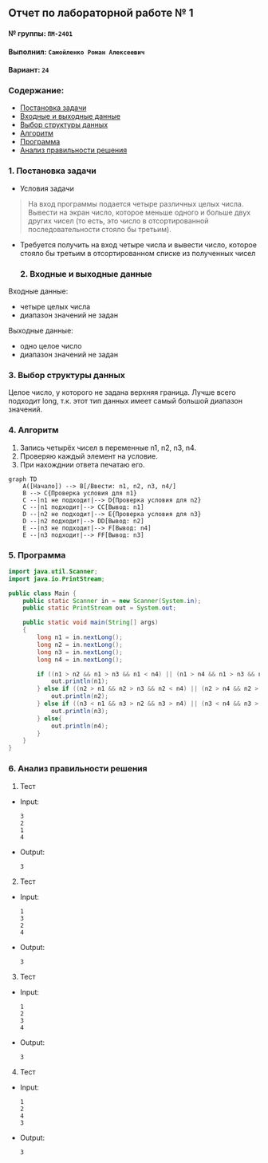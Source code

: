 ## Отчет по лабораторной работе № 1

#### № группы: `ПМ-2401`

#### Выполнил: `Самойленко Роман Алексеевич`

#### Вариант: `24`

### Cодержание:

- [Постановка задачи](#1-постановка-задачи)
- [Входные и выходные данные](#2-входные-и-выходные-данные)
- [Выбор структуры данных](#3-выбор-структуры-данных)
- [Алгоритм](#4-алгоритм)
- [Программа](#5-программа)
- [Анализ правильности решения](#6-анализ-правильности-решения)

### 1. Постановка задачи

- Условия задачи

> На вход программы подается четыре различных целых числа. Вывести на
экран число, которое меньше одного и больше двух других чисел (то есть,
это число в отсортированной последовательности стояло бы третьим).


- Требуется получить на вход четыре числа и вывести число, которое стояло бы третьим в отсортированном списке из полученных чисел

  ### 2. Входные и выходные данные

Входные данные:
- четыре целых числа
- диапазон значений не задан

Выходные данные:
- одно целое число
- диапазон значений не задан

### 3. Выбор структуры данных

Целое число, у которого не задана верхняя граница. Лучше всего подходит long, т.к. этот тип данных имеет самый большой диапазон значений.

### 4. Алгоритм

1. Запись четырёх чисел в переменные n1, n2, n3, n4.
2. Проверяю каждый элемент на условие.
3. При нахожднии ответа печатаю его.

```mermaid
graph TD
    A([Начало]) --> B[/Ввести: n1, n2, n3, n4/]
    B --> C{Проверка условия для n1}
    C --|n1 не подходит|--> D{Проверка условия для n2}
    C --|n1 подходит|--> CC[Вывод: n1]
    D --|n2 не подходит|--> E{Проверка условия для n3}
    D --|n2 подходит|--> DD[Вывод: n2]
    E --|n3 не подходит|--> F[Вывод: n4]
    E --|n3 подходит|--> FF[Вывод: n3]
```

### 5. Программа

```java
import java.util.Scanner;
import java.io.PrintStream;

public class Main {
    public static Scanner in = new Scanner(System.in);
    public static PrintStream out = System.out;

    public static void main(String[] args)
    {
        long n1 = in.nextLong();
        long n2 = in.nextLong();
        long n3 = in.nextLong();
        long n4 = in.nextLong();

        if ((n1 > n2 && n1 > n3 && n1 < n4) || (n1 > n4 && n1 > n3 && n1 < n2) || (n1 > n4 && n1 > n2 && n1 < n3)) {
            out.println(n1);
        } else if ((n2 > n1 && n2 > n3 && n2 < n4) || (n2 > n4 && n2 > n3 && n2 < n1) || (n2 > n4 && n2 > n1 && n2 < n3)) {
            out.println(n2);
        } else if ((n3 < n1 && n3 > n2 && n3 > n4) || (n3 < n4 && n3 > n2 && n3 > n1) || (n3 < n2 && n3 > n1 && n3 > n4)) {
            out.println(n3);
        } else{
            out.println(n4);
        }
    }
}
```

### 6. Анализ правильности решения

1. Тест

- Input:
    ```
    3
    2
    1
    4
    ```

- Output:
    ```
    3
    ```

2. Тест

- Input:
    ```
    1
    3
    2
    4
    ```

- Output:
    ```
    3
    ```

3. Тест

- Input:
    ```
    1
    2
    3
    4
    ```

- Output:
    ```
    3
    ```
4. Тест

- Input:
    ```
    1
    2
    4
    3
    ```

- Output:
    ```
    3
    ```
